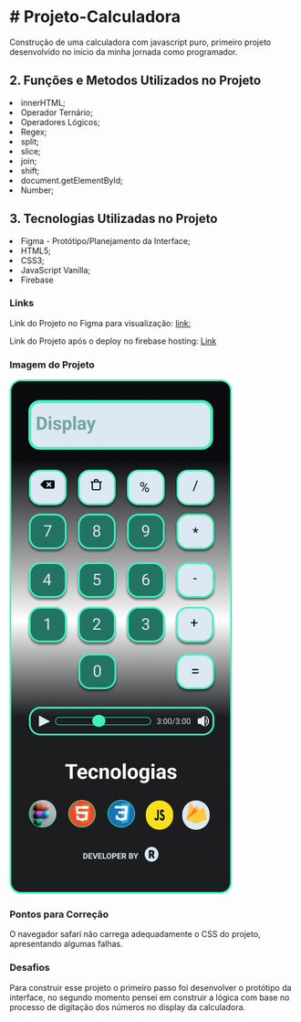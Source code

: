 <h1> # Projeto-Calculadora </h1>

<p> 
  Construção de uma calculadora com javascript puro, primeiro projeto desenvolvido no início da minha jornada como programador.
</p>

<h2> 2. Funções e Metodos Utilizados no Projeto </h2>

  <li>innerHTML;</li>
  <li>Operador Ternário;</li>
  <li>Operadores Lógicos;</li>
  <li>Regex;</li>
  <li>split;</li>
  <li>slice;</li>
  <li>join;</li>
  <li>shift;</li>
  <li>document.getElementById;</li>
  <li>Number;</li>

<h2>3. Tecnologias Utilizadas no Projeto</h2>

  <li>Figma - Protótipo/Planejamento da Interface; </li>
  <li>HTML5;</li>
  <li>CSS3;</li>
  <li>JavaScript Vanilla;</li>
  <li>Firebase</li>

<h3> Links </h3>

  <p>Link do Projeto no Figma para visualização: <a href="https://www.figma.com/file/hpMRFnxBzV71MhFTvfHpZc/Untitled?node-id=0%3A1">link:</a> </p>

  <p>Link do Projeto após o deploy no firebase hosting: <a href="https://calculadorajsltech.web.app/">Link</a> </p> 


<h3>Imagem do Projeto</h3>

  <img  src='./Figma/iPhone/calculadora.png'>

<h3>Pontos para Correção</h3>

  <p>O navegador safari não carrega adequadamente o CSS do projeto, apresentando algumas falhas.</p>

<h3>Desafios</h3>

  <p>Para construir esse projeto o primeiro passo foi desenvolver o protótipo da interface, no segundo momento pensei em construir a lógica com base no processo de      digitação dos números no display da calculadora.</p>

